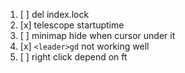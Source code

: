 1. [ ] del index.lock
2. [x] telescope startuptime
3. [ ] minimap hide when cursor under it
4. [x] `<leader>gd` not working well
5. [ ] right click depend on ft
